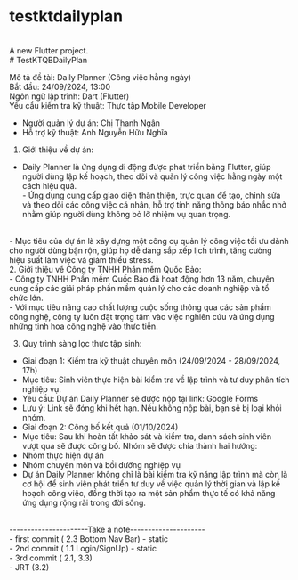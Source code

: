 # testktdailyplan
<br>
A new Flutter project.<br>
#   T e s t K T Q B D a i l y P l a n 
 <br>

 Mô tả đề tài: Daily Planner (Công việc hằng ngày)
<br>
Bắt đầu: 24/09/2024, 13:00<br>
Ngôn ngữ lập trình: Dart (Flutter)<br>
Yêu cầu kiểm tra kỹ thuật: Thực tập Mobile Developer<br>
- Người quản lý dự án: Chị Thanh Ngân<br>
- Hỗ trợ kỹ thuật: Anh Nguyễn Hữu Nghĩa<br>

1. Giới thiệu về dự án:<br>
- Daily Planner là ứng dụng di động được phát triển bằng Flutter, giúp người dùng lập kế hoạch, theo dõi và quản lý công việc hằng ngày một cách hiệu quả.<br> - Ứng dụng cung cấp giao diện thân thiện, trực quan để tạo, chỉnh sửa và theo dõi các công việc cá nhân, hỗ trợ tính năng thông báo nhắc nhở nhằm giúp người dùng không bỏ lỡ nhiệm vụ quan trọng.
<br>
- Mục tiêu của dự án là xây dựng một công cụ quản lý công việc tối ưu dành cho người dùng bận rộn, giúp họ dễ dàng sắp xếp lịch trình, tăng cường hiệu suất làm việc và giảm thiểu stress.
<br>
2. Giới thiệu về Công ty TNHH Phần mềm Quốc Bảo:<br>
- Công ty TNHH Phần mềm Quốc Bảo đã hoạt động hơn 13 năm, chuyên cung cấp các giải pháp phần mềm quản lý cho các doanh nghiệp và tổ chức lớn. <br> - Với mục tiêu nâng cao chất lượng cuộc sống thông qua các sản phẩm công nghệ, công ty luôn đặt trọng tâm vào việc nghiên cứu và ứng dụng những tinh hoa công nghệ vào thực tiễn.<br>

3. Quy trình sàng lọc thực tập sinh:<br>
- Giai đoạn 1: Kiểm tra kỹ thuật chuyên môn (24/09/2024 - 28/09/2024, 17h)<br>
- Mục tiêu: Sinh viên thực hiện bài kiểm tra về lập trình và tư duy phân tích nghiệp vụ.<br>
- Yêu cầu: Dự án Daily Planner sẽ được nộp tại link: Google Forms<br>
- Lưu ý: Link sẽ đóng khi hết hạn. Nếu không nộp bài, bạn sẽ bị loại khỏi nhóm.<br>
- Giai đoạn 2: Công bố kết quả (01/10/2024)<br>
- Mục tiêu: Sau khi hoàn tất khảo sát và kiểm tra, danh sách sinh viên vượt qua sẽ được công bố. Nhóm sẽ được chia thành hai hướng:<br>
- Nhóm thực hiện dự án<br>
- Nhóm chuyên môn và bồi dưỡng nghiệp vụ<br>
- Dự án Daily Planner không chỉ là bài kiểm tra kỹ năng lập trình mà còn là cơ hội để sinh viên phát triển tư duy về việc quản lý thời gian và lập kế hoạch công việc, đồng thời tạo ra một sản phẩm thực tế có khả năng ứng dụng rộng rãi trong đời sống.
<br>
----------------------Take a note---------------------<br>
- first commit ( 2.3 Bottom Nav Bar) - static<br>
- 2nd commit ( 1.1 Login/SignUp) - static<br>
- 3rd commit ( 2.1, 3.3)<br>
- JRT (3.2) <br>
